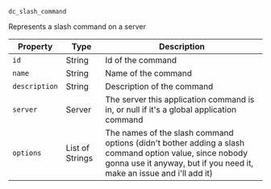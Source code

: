 `dc_slash_command`

Represents a slash command on a server

| Property             | Type            | Description                                                                                                                                                                     |
|----------------------|-----------------|---------------------------------------------------------------------------------------------------------------------------------------------------------------------------------|
| `id`                 | String          | Id of the command                                                                                                                                                               |
| `name`               | String          | Name of the command                                                                                                                                                             |
| `description`        | String          | Description of the command                                                                                                                                                      |
| `server`             | Server          | The server this application command is in, or null if it's a global application command                                                                                         |
| `options`            | List of Strings | The names of the slash command options (didn't bother adding a slash command option value, since nobody gonna use it anyway, but if you need it, make an issue and i'll add it) |